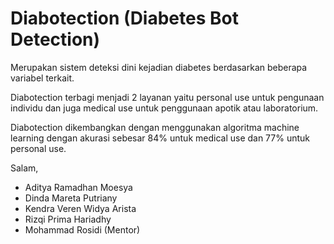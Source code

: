 
# Diabotection (Diabetes Bot Detection) 

Merupakan sistem deteksi dini kejadian diabetes berdasarkan beberapa variabel terkait. 

Diabotection terbagi menjadi 2 layanan yaitu personal use untuk pengunaan individu dan juga medical use untuk penggunaan apotik atau laboratorium.

Diabotection dikembangkan dengan menggunakan algoritma machine learning dengan akurasi sebesar 84% untuk medical use dan 77% untuk personal use. 

Salam,
- Aditya Ramadhan Moesya
- Dinda Mareta Putriany
- Kendra Veren Widya Arista
- Rizqi Prima Hariadhy
- Mohammad Rosidi (Mentor)
